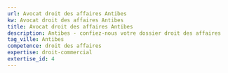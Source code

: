 ```yaml
---
url: Avocat droit des affaires Antibes
kw: Avocat droit des affaires Antibes
title: Avocat droit des affaires Antibes
description: Antibes - confiez-nous votre dossier droit des affaires
tag_ville: Antibes
competence: droit des affaires
expertise: droit-commercial
extertise_id: 4
---
```

